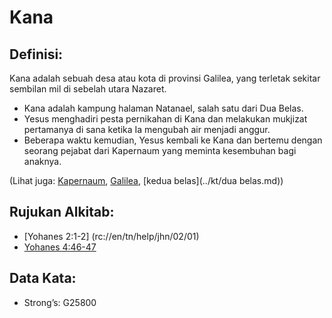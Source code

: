 # Kana

## Definisi:

Kana adalah sebuah desa atau kota di provinsi Galilea, yang terletak sekitar sembilan mil di sebelah utara Nazaret.

* Kana adalah kampung halaman Natanael, salah satu dari Dua Belas.
* Yesus menghadiri pesta pernikahan di Kana dan melakukan mukjizat pertamanya di sana ketika Ia mengubah air menjadi anggur.
* Beberapa waktu kemudian, Yesus kembali ke Kana dan bertemu dengan seorang pejabat dari Kapernaum yang meminta kesembuhan bagi anaknya. 

(Lihat juga: [Kapernaum](../names/capernaum.md), [Galilea](../names/galilea.md), [kedua belas](../kt/dua belas.md)) 

## Rujukan Alkitab:

* [Yohanes 2:1-2] (rc://en/tn/help/jhn/02/01)
* [Yohanes 4:46-47](rc://en/tn/help/jhn/04/46) 

## Data Kata:

* Strong’s: G25800
